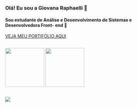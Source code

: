 ### Olá! Eu sou a Giovana Raphaelli 🖖


#### Sou estudante de Análise e Desenvolvimento de Sistemas e Desenvolvedora Front- end 🤩

<a href="https://giovanaraphaelli.vercel.app/" target="_blank">VEJA MEU PORTIFÓLIO AQUI</a> 



##

<div>
  <img height="125em" src="https://github-readme-stats.vercel.app/api?username=giovanaraphaelli&show_icons=true&theme=midnight-purple&include_all_commits=true&count_private=true"/>
  <img height="125em" src="https://github-readme-stats.vercel.app/api/top-langs/?username=giovanaraphaelli&layout=compact&langs_count=7&theme=midnight-purple"/>
</div>

  ##

<div> 
  
  <a href="https://www.linkedin.com/in/giovanaraphaelli" target="_blank"><img src="https://img.shields.io/badge/-LinkedIn-%230077B5?style=for-the-badge&logo=linkedin&logoColor=white" target="_blank"></a> 
  
 
  

